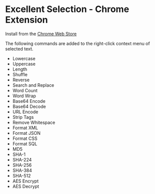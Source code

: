 Excellent Selection - Chrome Extension
======================================
Install from the [Chrome Web Store][1]

The following commands are added to the right-click context menu of selected text.
* Lowercase
* Uppercase
* Length
* Shuffle
* Reverse
* Search and Replace
* Word Count
* Word Wrap
* Base64 Encode
* Base64 Decode
* URL Encode
* Strip Tags
* Remove Whitespace
* Format XML
* Format JSON
* Format CSS
* Format SQL
* MD5
* SHA-1
* SHA-224
* SHA-256
* SHA-384
* SHA-512
* AES Encrypt
* AES Decrypt

[1]: https://chrome.google.com/webstore/detail/excellent-selection/enhkggpdbpffnbhbaimnpdjbmenlhmkm
